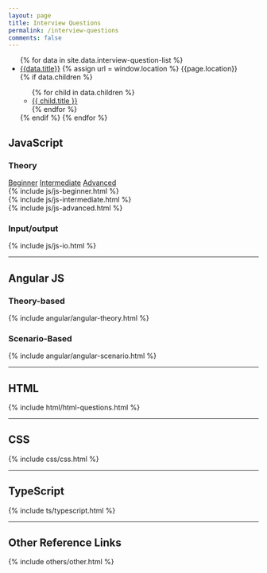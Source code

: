 ```yaml
---
layout: page 
title: Interview Questions 
permalink: /interview-questions 
comments: false
---
```

<div class="row justify-content-between">
    <div class="col-md-4">
        <div class="side-menu sticky-top sticky-top-80 fix-ht">
            <ul class="interview-sticky-menu">
                {% for data in site.data.interview-question-list %}
                <li>
                    <a href="{{data.link}}">{{data.title}}</a>
                   {% assign url = window.location %}
                   {{page.location}}
                </li>
                {% if data.children %}
                <ul class="interview-sticky-menu">
                    {% for child in data.children %}
                    <li><a href="{{child.link}}">{{ child.title }}</a></li>
                    {% endfor %}
                </ul>
                {% endif %}
                {% endfor %}
            </ul>
        </div>
    </div>
    <div class="col-md-8 pr-5">
        <h2 id="js">JavaScript</h2>
        <h3 id="js-theory">Theory</h3>
        <nav>
            <div class="nav nav-tabs" id="nav-tab" role="tablist">
                <a class="nav-item nav-link active" id="nav-home-tab" data-toggle="tab" href="#nav-b" role="tab"
                   aria-controls="nav-b" aria-selected="true">Beginner</a>
                <a class="nav-item nav-link" id="nav-profile-tab" data-toggle="tab" href="#nav-i" role="tab"
                   aria-controls="nav-i" aria-selected="false">Intermediate</a>
                <a class="nav-item nav-link" id="nav-contact-tab" data-toggle="tab" href="#nav-a" role="tab"
                   aria-controls="nav-a" aria-selected="false">Advanced</a>
            </div>
        </nav>
        <div class="tab-content" id="nav-tabContent">
            <div class="tab-pane fade show active" id="nav-b" role="tabpanel" aria-labelledby="nav-home-tab">
                {% include js/js-beginner.html %}
            </div>
            <div class="tab-pane fade" id="nav-i" role="tabpanel" aria-labelledby="nav-profile-tab">
                {% include js/js-intermediate.html %}
            </div>
            <div class="tab-pane fade" id="nav-a" role="tabpanel" aria-labelledby="nav-contact-tab">
                {% include js/js-advanced.html %}
            </div>
        </div>
        <h3 id="js-io"> Input/output </h3>
        {% include js/js-io.html %}
        <hr>
        <h2 id="angularjs"> Angular JS</h2>
        <h3 id="angular-theory"> Theory-based</h3>
        {% include angular/angular-theory.html %}
        <h3 id="angular-scenario"> Scenario-Based</h3>
        {% include angular/angular-scenario.html %}
        <hr>
        <h2 id="html"> HTML</h2>
        {% include html/html-questions.html %}
        <hr>
        <h2 id="css"> CSS</h2>
        {% include css/css.html %}
        <hr>
        <h2 id="ts"> TypeScript</h2>
        {% include ts/typescript.html %}
        <hr>
        <h2 id="others"> Other Reference Links</h2>
        {% include others/other.html %}
    </div>
</div>



